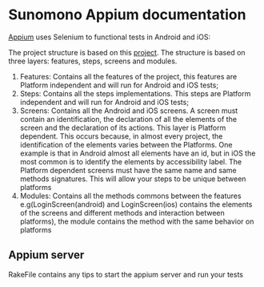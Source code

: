 # Sunomono Appium documentation

[Appium](http://appium.io/) uses Selenium to functional tests in Android and iOS:

The project structure is based on this [project](https://github.com/gricsi/cross-platform-appium-cucumber-test-example). The structure is based on three layers: features, steps, screens and modules. 


  1. Features: Contains all the features of the project, this features are Platform independent and will run for Android and iOS tests;
  2. Steps: Contains all the steps implementations. This steps are Platform independent and will run for Android and iOS tests;
  3. Screens: Contains all the Android and iOS screens. A screen must contain an identification, the declaration of all the elements of the screen and the declaration of its actions. This layer is Platform dependent. This occurs because, in almost every project, the identification of the elements varies between the Platforms. One example is that in Android almost all elements have an id, but in iOS the most common is to identify the elements by accessibility label. The Platform dependent screens must have the same name and same methods signatures. This will allow your steps to be unique between platforms
  4. Modules: Contains all the methods commons between the features e.g(LoginScreen(android) and LoginScreen(ios) contains the elements of the screens and different methods and interaction between platforms), the module contains the method with the same behavior on platforms
  
## Appium server
  
  RakeFile contains any tips to start the appium server and run your tests
  
  
  